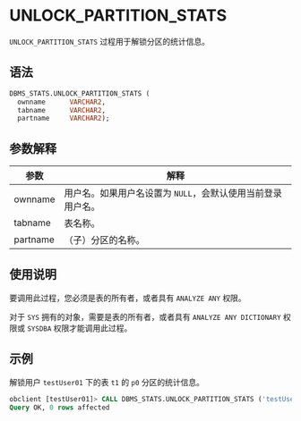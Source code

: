 # UNLOCK_PARTITION_STATS 

`UNLOCK_PARTITION_STATS` 过程用于解锁分区的统计信息。

## 语法 

```sql
DBMS_STATS.UNLOCK_PARTITION_STATS (
  ownname      VARCHAR2,
  tabname      VARCHAR2,
  partname     VARCHAR2);
```

## 参数解释 

|    参数    |                解释                 |
|----------|-----------------------------------|
| ownname  | 用户名。如果用户名设置为 `NULL`，会默认使用当前登录用户名。 |
| tabname  | 表名称。                              |
| partname | （子）分区的名称。                         |



## 使用说明 

要调用此过程，您必须是表的所有者，或者具有 `ANALYZE ANY` 权限。

对于 `SYS` 拥有的对象，需要是表的所有者，或者具有 `ANALYZE ANY DICTIONARY` 权限或 `SYSDBA` 权限才能调用此过程。

## 示例 

解锁用户 `testUser01` 下的表 `t1` 的 `p0` 分区的统计信息。

```sql
obclient [testUser01]> CALL DBMS_STATS.UNLOCK_PARTITION_STATS ('testUser01', 't1', 'p0');
Query OK, 0 rows affected
```